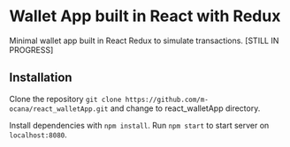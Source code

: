 # Wallet App built in React with Redux
Minimal wallet app built in React Redux to simulate transactions. [STILL IN PROGRESS]


## Installation

Clone the repository `git clone https://github.com/m-ocana/react_walletApp.git` and change to react_walletApp directory.

Install dependencies with `npm install`.
Run `npm start` to start server on `localhost:8080`.
